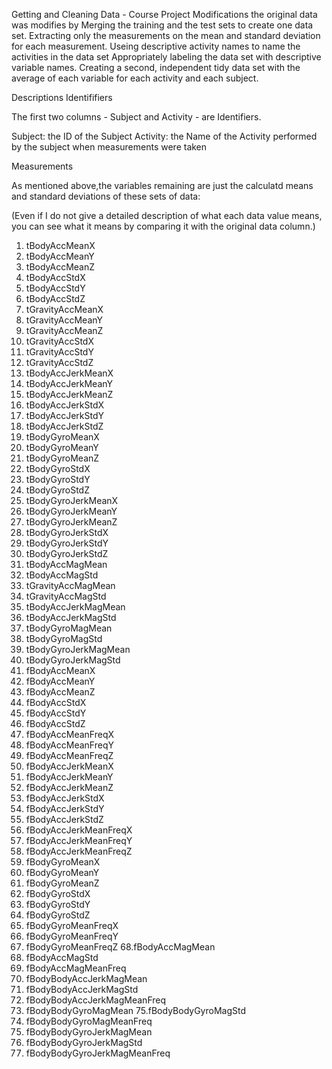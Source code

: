 Getting and Cleaning Data - Course Project Modifications the original data was modifies by Merging the training and the test sets to create one data set. 
Extracting only the measurements on the mean and standard deviation for each measurement. Useing descriptive activity names to name the activities in the 
data set Appropriately labeling the data set with descriptive variable names. Creating a second, independent tidy data set with the average of each variable 
for each activity and each subject.

Descriptions Identififiers

The first two columns - Subject and Activity - are Identifiers.

Subject: the ID of the Subject Activity: the Name of the Activity performed by the subject when measurements were taken

Measurements

As mentioned above,the variables remaining are just the calculatd means and standard deviations of these sets of data: 

(Even if I do not give a detailed description of what each data value means, you can see what it means by comparing it with the original data column.)

1. tBodyAccMeanX
2. tBodyAccMeanY
3. tBodyAccMeanZ
4. tBodyAccStdX
5. tBodyAccStdY
6. tBodyAccStdZ
7. tGravityAccMeanX
8. tGravityAccMeanY
9. tGravityAccMeanZ
10. tGravityAccStdX
11. tGravityAccStdY
12. tGravityAccStdZ
13. tBodyAccJerkMeanX
14. tBodyAccJerkMeanY
15. tBodyAccJerkMeanZ
16. tBodyAccJerkStdX
17. tBodyAccJerkStdY
18. tBodyAccJerkStdZ
19. tBodyGyroMeanX
20. tBodyGyroMeanY
21. tBodyGyroMeanZ
22. tBodyGyroStdX
23. tBodyGyroStdY
24. tBodyGyroStdZ
25. tBodyGyroJerkMeanX
26. tBodyGyroJerkMeanY
27. tBodyGyroJerkMeanZ
28. tBodyGyroJerkStdX
29. tBodyGyroJerkStdY
30. tBodyGyroJerkStdZ
31. tBodyAccMagMean
32. tBodyAccMagStd
33. tGravityAccMagMean
34. tGravityAccMagStd
35. tBodyAccJerkMagMean
36. tBodyAccJerkMagStd
37. tBodyGyroMagMean
38. tBodyGyroMagStd
39. tBodyGyroJerkMagMean
40. tBodyGyroJerkMagStd
41. fBodyAccMeanX
42. fBodyAccMeanY
43. fBodyAccMeanZ
44. fBodyAccStdX
45. fBodyAccStdY
46. fBodyAccStdZ
47. fBodyAccMeanFreqX
48. fBodyAccMeanFreqY
49. fBodyAccMeanFreqZ
50. fBodyAccJerkMeanX
51. fBodyAccJerkMeanY
52. fBodyAccJerkMeanZ
53. fBodyAccJerkStdX
54. fBodyAccJerkStdY
55. fBodyAccJerkStdZ
56. fBodyAccJerkMeanFreqX
57. fBodyAccJerkMeanFreqY
58. fBodyAccJerkMeanFreqZ
59. fBodyGyroMeanX
60. fBodyGyroMeanY
61. fBodyGyroMeanZ
62. fBodyGyroStdX
63. fBodyGyroStdY
64. fBodyGyroStdZ
65. fBodyGyroMeanFreqX
66. fBodyGyroMeanFreqY
67. fBodyGyroMeanFreqZ
68.fBodyAccMagMean
69. fBodyAccMagStd
70. fBodyAccMagMeanFreq
71. fBodyBodyAccJerkMagMean
72. fBodyBodyAccJerkMagStd
73. fBodyBodyAccJerkMagMeanFreq
74. fBodyBodyGyroMagMean
75.fBodyBodyGyroMagStd
76. fBodyBodyGyroMagMeanFreq
77. fBodyBodyGyroJerkMagMean
78. fBodyBodyGyroJerkMagStd
79. fBodyBodyGyroJerkMagMeanFreq
